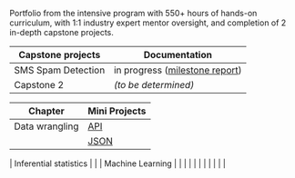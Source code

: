 Portfolio from the intensive program with 550+ hours of hands-on curriculum, with 1:1 industry expert mentor oversight, and completion of 2 in-depth capstone projects.


| Capstone projects | Documentation |
| --- | --- |
| SMS Spam Detection | in progress ([milestone report](https://github.com/bkarolina/Data-Science-Career-Track-Projects-Springboard/blob/master/Capstone%20Projects/Milestone%20Report.pdf))|
| Capstone 2 | *(to be determined)* |

| Chapter | Mini Projects |
| --- | --- |
| Data wrangling | [API](https://github.com/bkarolina/Data-Science-Career-Track-Projects-Springboard/blob/master/Mini%20Projects/api_data_wrangling_mini_project.ipynb) |
|  |[JSON](https://github.com/bkarolina/Data-Science-Career-Track-Projects-Springboard/blob/master/Mini%20Projects/JSON_mini_project.ipynb)  |

| Inferential statistics |  |
| Machine Learning |  |
|  |  |
|  |  |
|  |  |
